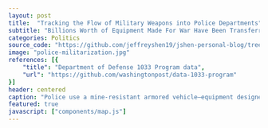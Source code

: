 ```yaml
---
layout: post
title:  "Tracking the Flow of Military Weapons into Police Departments"
subtitle: "Billions Worth of Equipment Made For War Have Been Transferred to Civilian Police Departments"
categories: Politics
source_code: "https://github.com/jeffreyshen19/jshen-personal-blog/tree/master/_code/police-militarization"
image: "police-militarization.jpg"
references: [{
    "title": "Department of Defense 1033 Program data",
    "url": "https://github.com/washingtonpost/data-1033-program"
}]
header: centered
caption: "Police use a mine-resistant armored vehicle—equipment designed for war—to monitor protests in Ferguson, MI (Source: NYT)"
featured: true
javascript: ["components/map.js"]
---
```


<div class = "map" data-csv = "/data/police-militarization/1033-by-state.csv">
  <div class = "tooltip hidden"></div>
</div>
